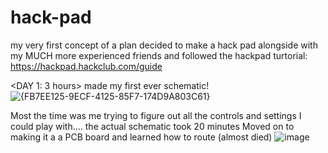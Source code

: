 # hack-pad
my very first concept of a plan
decided to make a hack pad alongside with my MUCH more experienced friends and followed the hackpad turtorial: https://hackpad.hackclub.com/guide

<DAY 1: 3 hours>
made my first ever schematic!
![{FB7EE125-9ECF-4125-85F7-174D9A803C61}](https://github.com/user-attachments/assets/0942a054-6721-41ab-b920-0fbd30212847)

Most the time was me trying to figure out all the controls and settings I could play with.... the actual schematic took 20 minutes
Moved on to making it a a PCB board and learned how to route (almost died)
![image](https://github.com/user-attachments/assets/cb201889-3d91-417a-bfd8-f0d94ce95724)
